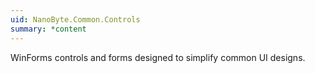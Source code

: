 ```yaml
---
uid: NanoByte.Common.Controls
summary: *content
---
```

WinForms controls and forms designed to simplify common UI designs.
